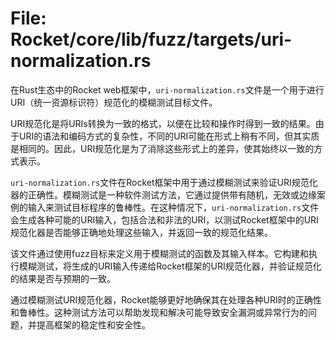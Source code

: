 # File: Rocket/core/lib/fuzz/targets/uri-normalization.rs

在Rust生态中的Rocket web框架中，`uri-normalization.rs`文件是一个用于进行URI（统一资源标识符）规范化的模糊测试目标文件。

URI规范化是将URIs转换为一致的格式，以便在比较和操作时得到一致的结果。由于URI的语法和编码方式的复杂性，不同的URI可能在形式上稍有不同，但其实质是相同的。因此，URI规范化是为了消除这些形式上的差异，使其始终以一致的方式表示。

`uri-normalization.rs`文件在Rocket框架中用于通过模糊测试来验证URI规范化器的正确性。模糊测试是一种软件测试方法，它通过提供带有随机，无效或边缘案例的输入来测试目标程序的鲁棒性。在这种情况下，`uri-normalization.rs`文件会生成各种可能的URI输入，包括合法和非法的URI，以测试Rocket框架中的URI规范化器是否能够正确地处理这些输入，并返回一致的规范化结果。

该文件通过使用fuzz目标来定义用于模糊测试的函数及其输入样本。它构建和执行模糊测试，将生成的URI输入传递给Rocket框架的URI规范化器，并验证规范化的结果是否与预期的一致。

通过模糊测试URI规范化器，Rocket能够更好地确保其在处理各种URI时的正确性和鲁棒性。这种测试方法可以帮助发现和解决可能导致安全漏洞或异常行为的问题，并提高框架的稳定性和安全性。

